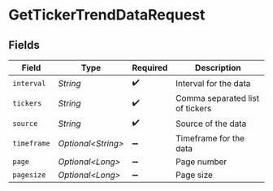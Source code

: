 # GetTickerTrendDataRequest


## Fields

| Field                           | Type                            | Required                        | Description                     |
| ------------------------------- | ------------------------------- | ------------------------------- | ------------------------------- |
| `interval`                      | *String*                        | :heavy_check_mark:              | Interval for the data           |
| `tickers`                       | *String*                        | :heavy_check_mark:              | Comma separated list of tickers |
| `source`                        | *String*                        | :heavy_check_mark:              | Source of the data              |
| `timeframe`                     | *Optional\<String>*             | :heavy_minus_sign:              | Timeframe for the data          |
| `page`                          | *Optional\<Long>*               | :heavy_minus_sign:              | Page number                     |
| `pagesize`                      | *Optional\<Long>*               | :heavy_minus_sign:              | Page size                       |